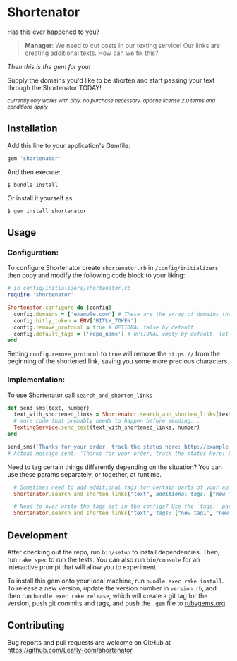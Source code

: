 # Shortenator
Has this ever happened to you?
> **Manager**: We need to cut costs in our texting service! Our links are creating additional texts. How can we fix this?

*Then this is the gem for you!*

Supply the domains you'd like to be shorten and start passing your text through the Shortenator TODAY!

<small>*currently only works with bitly. no purchase necessary. apache license 2.0 terms and conditions apply*</small>

## Installation

Add this line to your application's Gemfile:

```ruby
gem 'shortenator'
```

And then execute:

    $ bundle install

Or install it yourself as:

    $ gem install shortenator

## Usage

### Configuration:
To configure Shortenator create `shortenator.rb` in `/config/initializers` then copy and modify the following code block to your liking:
```ruby
# in config/initializers/shortenator.rb
require 'shortenator'

Shortenator.configure do |config|
  config.domains = ['example.com'] # These are the array of domains that will be shortened if found
  config.bitly_token = ENV['BITLY_TOKEN']
  config.remove_protocol = true # OPTIONAL false by default
  config.default_tags = ['repo_name'] # OPTIONAL empty by default, let you auto tag all bit.ly links for organization
end
```

Setting `config.remove_protocol` to `true` will remove the `https://` from the beginning of the shortened link, saving you some more precious characters.

### Implementation:
To use Shortenator call `search_and_shorten_links`
```ruby
def send_sms(text, number)
  text_with_shortened_links = Shortenator.search_and_shorten_links(text)
  # more code that probably needs to happen before sending...
  TextingService.send_text(text_with_shortened_links, number)
end

send_sms('Thanks for your order, track the status here: http://example.com/orders/897987987?utm_medium=sms&utm_campaign=weekend-blowout-1234', 1234567890)
# Actual message sent: 'Thanks for your order, track the status here: bit.ly/1111aaa'
```

Need to tag certain things differently depending on the situation? You can use these params separately, or together, at runtime.
```ruby
  # Sometimes need to add additional tags for certain parts of your app? Use the `additional_tags:` param!
  Shortenator.search_and_shorten_links("text", additional_tags: ["new feature"])
```
```ruby
  # Need to over write the tags set in the configs? Use the `tags:` param!
  Shortenator.search_and_shorten_links("text", tags: ["new tag1", "new tag2"])
```

## Development

After checking out the repo, run `bin/setup` to install dependencies. Then, run `rake spec` to run the tests. You can also run `bin/console` for an interactive prompt that will allow you to experiment.

To install this gem onto your local machine, run `bundle exec rake install`. To release a new version, update the version number in `version.rb`, and then run `bundle exec rake release`, which will create a git tag for the version, push git commits and tags, and push the `.gem` file to [rubygems.org](https://rubygems.org).

## Contributing

Bug reports and pull requests are welcome on GitHub at https://github.com/Leafly-com/shortenator.
